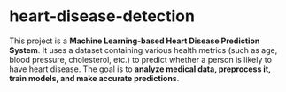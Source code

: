# heart-disease-detection
This project is a **Machine Learning-based Heart Disease Prediction System**.   It uses a dataset containing various health metrics (such as age, blood pressure, cholesterol, etc.) to predict whether a person is likely to have heart disease.   The goal is to **analyze medical data, preprocess it, train models, and make accurate predictions**.
